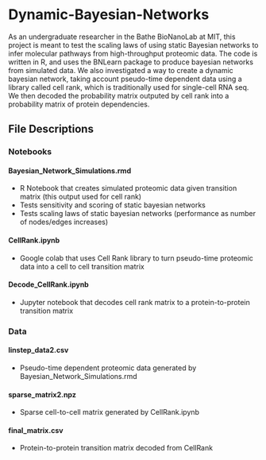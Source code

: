 # Dynamic-Bayesian-Networks
As an undergraduate researcher in the Bathe BioNanoLab at MIT, this project is meant to test the scaling laws of using static Bayesian networks to infer molecular pathways from high-throughput proteomic data. The code is written in R, and uses the BNLearn package to produce bayesian networks from simulated data. We also investigated a way to create a dynamic bayesian network, taking account pseudo-time dependent data using a library called cell rank, which is traditionally used for single-cell RNA seq. We then decoded the probability matrix outputed by cell rank into a probability matrix of protein dependencies. 

## File Descriptions
### Notebooks
  #### Bayesian_Network_Simulations.rmd
  - R Notebook that creates simulated proteomic data given transition matrix (this output used for cell rank)
  - Tests sensitivity and scoring of static bayesian networks
  - Tests scaling laws of static bayesian networks (performance as number of nodes/edges increases)
  
  #### CellRank.ipynb
  - Google colab that uses Cell Rank library to turn pseudo-time proteomic data into a cell to cell transition matrix 
  
  #### Decode_CellRank.ipynb
  - Jupyter notebook that decodes cell rank matrix to a protein-to-protein transition matrix
  
### Data
  #### linstep_data2.csv
  - Pseudo-time dependent proteomic data generated by Bayesian_Network_Simulations.rmd
  #### sparse_matrix2.npz
  - Sparse cell-to-cell matrix generated by CellRank.ipynb
  #### final_matrix.csv
  - Protein-to-protein transition matrix decoded from CellRank


  


